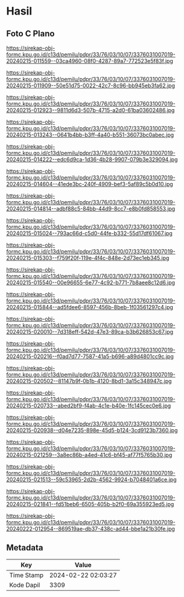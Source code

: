 # Hasil

## Foto C Plano

https://sirekap-obj-formc.kpu.go.id/c13d/pemilu/pdpr/33/76/03/10/07/3376031007019-20240215-011559--03ca4960-08f0-4287-89a7-772523e5f83f.jpg

https://sirekap-obj-formc.kpu.go.id/c13d/pemilu/pdpr/33/76/03/10/07/3376031007019-20240215-011909--50e51d75-0022-42c7-8c96-bb945eb3fa62.jpg

https://sirekap-obj-formc.kpu.go.id/c13d/pemilu/pdpr/33/76/03/10/07/3376031007019-20240215-012923--9811d6d3-507b-4715-a2d0-61ba03602486.jpg

https://sirekap-obj-formc.kpu.go.id/c13d/pemilu/pdpr/33/76/03/10/07/3376031007019-20240215-013243--0641b4bb-b3ff-4a40-b551-36073bc0abec.jpg

https://sirekap-obj-formc.kpu.go.id/c13d/pemilu/pdpr/33/76/03/10/07/3376031007019-20240215-014222--edc6d9ca-1d36-4b28-9907-079b3e329094.jpg

https://sirekap-obj-formc.kpu.go.id/c13d/pemilu/pdpr/33/76/03/10/07/3376031007019-20240215-014604--41ede3bc-240f-4909-bef3-5af89c5b0d10.jpg

https://sirekap-obj-formc.kpu.go.id/c13d/pemilu/pdpr/33/76/03/10/07/3376031007019-20240215-014814--adbf88c5-84bb-44d9-8cc7-e8b0fd858553.jpg

https://sirekap-obj-formc.kpu.go.id/c13d/pemilu/pdpr/33/76/03/10/07/3376031007019-20240215-015024--793ac66d-c5d0-44fe-b332-55d17df61067.jpg

https://sirekap-obj-formc.kpu.go.id/c13d/pemilu/pdpr/33/76/03/10/07/3376031007019-20240215-015303--f759f20f-119e-4f4c-848e-2d73ec1eb345.jpg

https://sirekap-obj-formc.kpu.go.id/c13d/pemilu/pdpr/33/76/03/10/07/3376031007019-20240215-015540--00e96655-6e77-4c92-b771-7b8aee8c12d6.jpg

https://sirekap-obj-formc.kpu.go.id/c13d/pemilu/pdpr/33/76/03/10/07/3376031007019-20240215-015844--ad5fdee6-8597-456b-8beb-1f03561297c4.jpg

https://sirekap-obj-formc.kpu.go.id/c13d/pemilu/pdpr/33/76/03/10/07/3376031007019-20240215-020010--7d318eff-542d-47e3-89ca-b3b626853c67.jpg

https://sirekap-obj-formc.kpu.go.id/c13d/pemilu/pdpr/33/76/03/10/07/3376031007019-20240215-020216--f0ad7d77-7587-41a5-b696-a89d4801cc9c.jpg

https://sirekap-obj-formc.kpu.go.id/c13d/pemilu/pdpr/33/76/03/10/07/3376031007019-20240215-020502--81147b9f-0b1b-4120-8bd1-3a15c348947c.jpg

https://sirekap-obj-formc.kpu.go.id/c13d/pemilu/pdpr/33/76/03/10/07/3376031007019-20240215-020733--abed2bf9-f4ab-4c1e-b40e-1fc145cec0e6.jpg

https://sirekap-obj-formc.kpu.go.id/c13d/pemilu/pdpr/33/76/03/10/07/3376031007019-20240215-020938--d04e7235-898e-45d5-b124-3cd9123b7360.jpg

https://sirekap-obj-formc.kpu.go.id/c13d/pemilu/pdpr/33/76/03/10/07/3376031007019-20240215-021259--3a8ec86b-a4ed-41c6-bf45-af77f5765b30.jpg

https://sirekap-obj-formc.kpu.go.id/c13d/pemilu/pdpr/33/76/03/10/07/3376031007019-20240215-021513--59c53965-2d2b-4562-9924-b7048401a6ce.jpg

https://sirekap-obj-formc.kpu.go.id/c13d/pemilu/pdpr/33/76/03/10/07/3376031007019-20240215-021841--fd51beb6-6505-405b-b2f0-69a355923ed5.jpg

https://sirekap-obj-formc.kpu.go.id/c13d/pemilu/pdpr/33/76/03/10/07/3376031007019-20240222-012954--869519ae-db37-438c-ad44-bbe1a21b30fe.jpg


## Metadata

| Key        | Value               |
| ---------- | ------------------- |
| Time Stamp | 2024-02-22 02:03:27 |
| Kode Dapil | 3309                |



